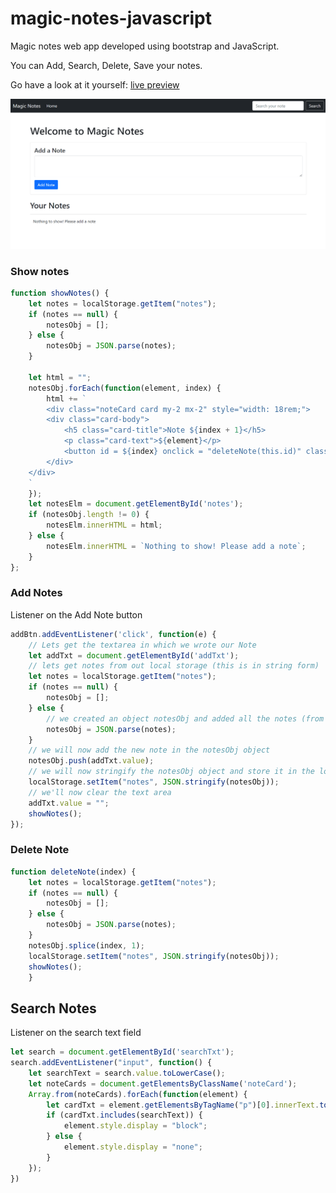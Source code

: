 # magic-notes-javascript

Magic notes web app developed using bootstrap and JavaScript.

You can Add, Search, Delete, Save your notes.

Go have a look at it yourself: [live preview](https://ahmedawwan.github.io/magic-notes-javascript/)

![alt text](https://raw.githubusercontent.com/ahmedawwan/magic-notes-javascript/master/images/Animation.gif?token=GHSAT0AAAAAABTY7V42RA72TJEPYZHBEWNKYTBCYNA)

### Show notes 

```javascript
function showNotes() {
    let notes = localStorage.getItem("notes");
    if (notes == null) {
        notesObj = [];
    } else {
        notesObj = JSON.parse(notes);
    }

    let html = "";
    notesObj.forEach(function(element, index) {
        html += `
        <div class="noteCard card my-2 mx-2" style="width: 18rem;">
        <div class="card-body">
            <h5 class="card-title">Note ${index + 1}</h5>
            <p class="card-text">${element}</p>
            <button id = ${index} onclick = "deleteNote(this.id)" class="btn btn-danger">Delete Note</button>
        </div>
    </div>
    `
    });
    let notesElm = document.getElementById('notes');
    if (notesObj.length != 0) {
        notesElm.innerHTML = html;
    } else {
        notesElm.innerHTML = `Nothing to show! Please add a note`;
    }
};
```


### Add Notes

Listener on the Add Note button

```javascript
addBtn.addEventListener('click', function(e) {
    // Lets get the textarea in which we wrote our Note
    let addTxt = document.getElementById('addTxt');
    // lets get notes from out local storage (this is in string form)
    let notes = localStorage.getItem("notes");
    if (notes == null) {
        notesObj = [];
    } else {
        // we created an object notesObj and added all the notes (from our local storage) in it
        notesObj = JSON.parse(notes);
    }
    // we will now add the new note in the notesObj object
    notesObj.push(addTxt.value);
    // we will now stringify the notesObj object and store it in the local storage
    localStorage.setItem("notes", JSON.stringify(notesObj));
    // we'll now clear the text area
    addTxt.value = "";
    showNotes();
});
```

### Delete Note

```javascript
function deleteNote(index) {
    let notes = localStorage.getItem("notes");
    if (notes == null) {
        notesObj = [];
    } else {
        notesObj = JSON.parse(notes);
    }
    notesObj.splice(index, 1);
    localStorage.setItem("notes", JSON.stringify(notesObj));
    showNotes();
    }
```

## Search Notes

Listener on the search text field

```javascript
let search = document.getElementById('searchTxt');
search.addEventListener("input", function() {
    let searchText = search.value.toLowerCase();
    let noteCards = document.getElementsByClassName('noteCard');
    Array.from(noteCards).forEach(function(element) {
        let cardTxt = element.getElementsByTagName("p")[0].innerText.toLowerCase();
        if (cardTxt.includes(searchText)) {
            element.style.display = "block";
        } else {
            element.style.display = "none";
        }
    });
})
```
